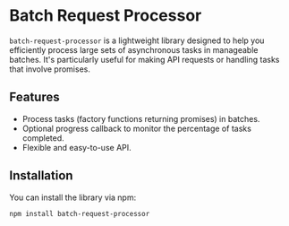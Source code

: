 # Batch Request Processor

`batch-request-processor` is a lightweight library designed to help you efficiently process large sets of asynchronous tasks in manageable batches. It's particularly useful for making API requests or handling tasks that involve promises.

## Features

- Process tasks (factory functions returning promises) in batches.
- Optional progress callback to monitor the percentage of tasks completed.
- Flexible and easy-to-use API.

## Installation

You can install the library via npm:

```bash
npm install batch-request-processor
```
